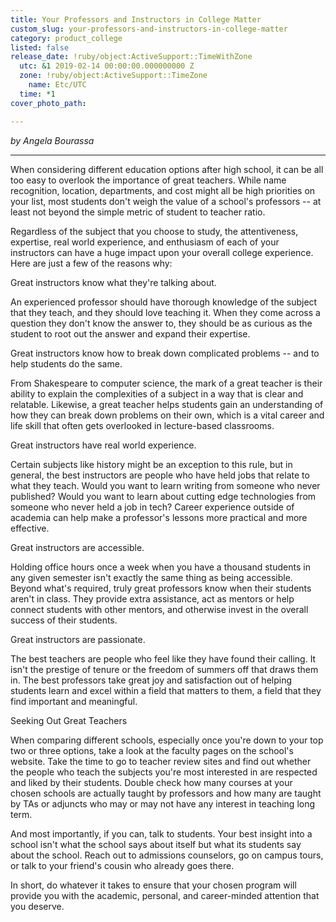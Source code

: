 ```yaml
---
title: Your Professors and Instructors in College Matter
custom_slug: your-professors-and-instructors-in-college-matter
category: product_college
listed: false
release_date: !ruby/object:ActiveSupport::TimeWithZone
  utc: &1 2019-02-14 00:00:00.000000000 Z
  zone: !ruby/object:ActiveSupport::TimeZone
    name: Etc/UTC
  time: *1
cover_photo_path: 

---
```

_by Angela Bourassa_

---

When considering different education options after high school, it can be all too easy to overlook the importance of great teachers. While name recognition, location, departments, and cost might all be high priorities on your list, most students don't weigh the value of a school's professors -- at least not beyond the simple metric of student to teacher ratio.

Regardless of the subject that you choose to study, the attentiveness, expertise, real world experience, and enthusiasm of each of your instructors can have a huge impact upon your overall college experience. Here are just a few of the reasons why:

Great instructors know what they're talking about.

An experienced professor should have thorough knowledge of the subject that they teach, and they should love teaching it. When they come across a question they don't know the answer to, they should be as curious as the student to root out the answer and expand their expertise.

Great instructors know how to break down complicated problems -- and to help students do the same.

From Shakespeare to computer science, the mark of a great teacher is their ability to explain the complexities of a subject in a way that is clear and relatable. Likewise, a great teacher helps students gain an understanding of how they can break down problems on their own, which is a vital career and life skill that often gets overlooked in lecture-based classrooms.

Great instructors have real world experience.

Certain subjects like history might be an exception to this rule, but in general, the best instructors are people who have held jobs that relate to what they teach. Would you want to learn writing from someone who never published? Would you want to learn about cutting edge technologies from someone who never held a job in tech? Career experience outside of academia can help make a professor's lessons more practical and more effective.

Great instructors are accessible.

Holding office hours once a week when you have a thousand students in any given semester isn't exactly the same thing as being accessible. Beyond what's required, truly great professors know when their students aren't in class. They provide extra assistance, act as mentors or help connect students with other mentors, and otherwise invest in the overall success of their students.

Great instructors are passionate.

The best teachers are people who feel like they have found their calling. It isn't the prestige of tenure or the freedom of summers off that draws them in. The best professors take great joy and satisfaction out of helping students learn and excel within a field that matters to them, a field that they find important and meaningful.

Seeking Out Great Teachers

When comparing different schools, especially once you're down to your top two or three options, take a look at the faculty pages on the school's website. Take the time to go to teacher review sites and find out whether the people who teach the subjects you're most interested in are respected and liked by their students. Double check how many courses at your chosen schools are actually taught by professors and how many are taught by TAs or adjuncts who may or may not have any interest in teaching long term.

And most importantly, if you can, talk to students. Your best insight into a school isn't what the school says about itself but what its students say about the school. Reach out to admissions counselors, go on campus tours, or talk to your friend's cousin who already goes there.

In short, do whatever it takes to ensure that your chosen program will provide you with the academic, personal, and career-minded attention that you deserve.